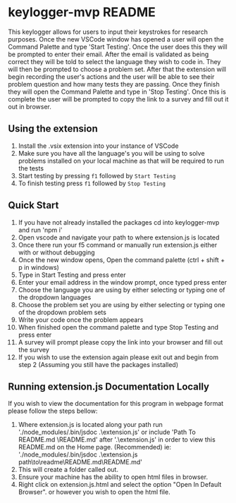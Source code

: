 # keylogger-mvp README

This keylogger allows for users to input their keystrokes for research purposes.
Once the new VSCode window has opened a user will open the Command Palette and type
'Start Testing'. Once the user does this they will be prompted to enter their email.
After the email is validated as being correct they will be told to select the
language they wish to code in. They will then be prompted to choose a problem set.
After that the extension will begin recording the user's actions and the user will
be able to see their problem question and how many tests they are passing. Once they
finish they will open the Command Palette and type in 'Stop Testing'. Once this is complete
the user will be prompted to copy the link to a survey and fill out it out in browser.

## Using the extension
1. Install the .vsix extension into your instance of VSCode
2. Make sure you have all the language's you will be using to solve problems installed on your local machine
as that will be required to run the tests
3. Start testing by pressing `f1` followed by `Start Testing`
4. To finish testing press `f1` followed by `Stop Testing`

## Quick Start
1. If you have not already installed the packages cd into keylogger-mvp and run 'npm i'
2. Open vscode and navigate your path to where extension.js is located
3. Once there run your f5 command or manually run extension.js either with or without debugging
4. Once the new window opens, Open the command palette (ctrl + shift + p in windows)
5. Type in Start Testing and press enter
6. Enter your email address in the window prompt, once typed press enter
7. Choose the language you are using by either selecting or typing one of the dropdown languages
8. Choose the problem set you are using by either selecting or typing one of the dropdown problem sets
9. Write your code once the problem appears
10. When finished open the command palette and type Stop Testing and press enter
11. A survey will prompt please copy the link into your browser and fill out the survey
12. If you wish to use the extension again please exit out and begin from step 2 (Assuming you still have the packages installed)



## Running extension.js Documentation Locally

If you wish to view the documentation for this program in webpage format please follow the steps bellow:

1. Where extension.js is located along your path run  './node_modules/.bin/jsdoc .\extension.js'
    or include 'Path To README.md \README.md' after '.\extension.js' in order to view this README.md on the Home page. (Recommended)
    ie: './node_modules/.bin/jsdoc .\extension.js path\to\readme\README.md\README.md'
2. This will create a folder called out.
3. Ensure your machine has the ability to open html files in browser.
4. Right click on extension.js.html and select the option "Open In Default Browser".
   or however you wish to open the html file.

